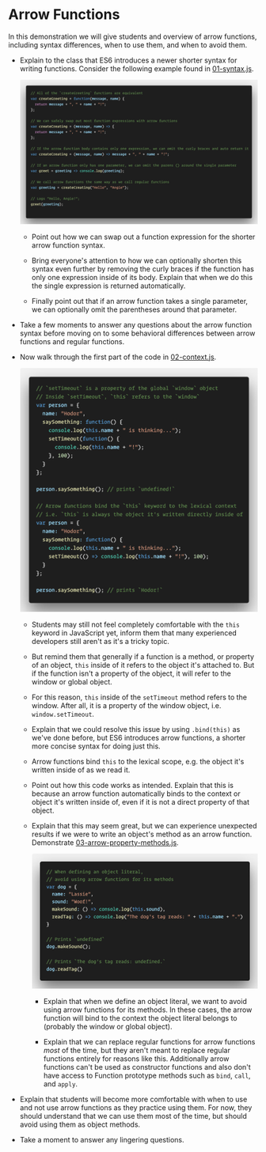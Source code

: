 # Arrow Functions

In this demonstration we will give students and overview of arrow functions, including syntax differences, when to use them, and when to avoid them.

* Explain to the class that ES6 introduces a newer shorter syntax for writing functions. Consider the following example found in [01-syntax.js](01-syntax.js).

  ![Arrow Function Intro](Images/01-Arrow-Intro.png)

  * Point out how we can swap out a function expression for the shorter arrow function syntax.

  * Bring everyone's attention to how we can optionally shorten this syntax even further by removing the curly braces if the function has only one expression inside of its body. Explain that when we do this the single expression is returned automatically.

  * Finally point out that if an arrow function takes a single parameter, we can optionally omit the parentheses around that parameter.

* Take a few moments to answer any questions about the arrow function syntax before moving on to some behavioral differences between arrow functions and regular functions.

* Now walk through the first part of the code in [02-context.js](02-context.js). 

  ![Arrow Function This](Images/05-Arrow-Hodor.png)

  * Students may still not feel completely comfortable with the `this` keyword in JavaScript yet, inform them that many experienced developers still aren't as it's a tricky topic.

  * But remind them that generally if a function is a method, or property of an object, `this` inside of it refers to the object it's attached to. But if the function isn't a property of the object, it will refer to the window or global object.

  * For this reason, `this` inside of the `setTimeout` method refers to the window. After all, it is a property of the window object, i.e. `window.setTimeout`.

  * Explain that we could resolve this issue by using `.bind(this)` as we've done before, but ES6 introduces arrow functions, a shorter more concise syntax for doing just this.

  * Arrow functions bind `this` to the lexical scope, e.g. the object it's written inside of as we read it.

  * Point out how this code works as intended. Explain that this is because an arrow function automatically binds to the context or object it's written inside of, even if it is not a direct property of that object.

  * Explain that this may seem great, but we can experience unexpected results if we were to write an object's method as an arrow function. Demonstrate [03-arrow-property-methods.js](03-arrow-property-methods.js).

    ![Arrow Function Property Methods](Images/04-Arrow-Property-Methods.png)

    * Explain that when we define an object literal, we want to avoid using arrow functions for its methods. In these cases, the arrow function will bind to the context the object literal belongs to (probably the window or global object).

    * Explain that we can replace regular functions for arrow functions _most_ of the time, but they aren't meant to replace regular functions entirely for reasons like this. Additionally arrow functions can't be used as constructor functions and also don't have access to Function prototype methods such as `bind`, `call`, and `apply`.

* Explain that students will become more comfortable with when to use and not use arrow functions as they practice using them. For now, they should understand that we can use them most of the time, but should avoid using them as object methods.

* Take a moment to answer any lingering questions.